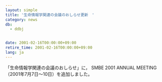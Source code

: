 ```yaml
---
layout: simple
title: '生命情報学関連の会議のおしらせ更新　'
category: news
db:
  - ddbj


date: 2001-02-16T00:00:00+09:00
retire_time: 2001-02-16T00:00:00+09:00
lang: ja
---
```


「生命情報学関連の会議のおしらせ」に， SMBE 2001 ANNUAL MEETING （2001年7月7日～10日）を追加しました。
